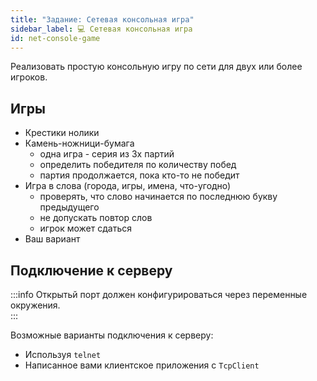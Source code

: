 ```yaml
---
title: "Задание: Сетевая консольная игра"
sidebar_label: 💻 Сетевая консольная игра
id: net-console-game
---
```


Реализовать простую консольную игру по сети для двух или более игроков. 

## Игры

- Крестики нолики
- Камень-ножници-бумага
  - одна игра - серия из 3х партий
  - определить победителя по количеству побед
  - партия продолжается, пока кто-то не победит
- Игра в слова (города, игры, имена, что-угодно)
  - проверять, что слово начинается по последнюю букву предыдущего
  - не допускать повтор слов
  - игрок может сдаться
- Ваш вариант

## Подключение к серверу

:::info
Открытьй порт должен конфигурироваться через переменные окружения.  
:::

Возможные варианты подключения к серверу: 
- Используя `telnet`
- Написанное вами клиентское приложения с `TcpClient`


## 